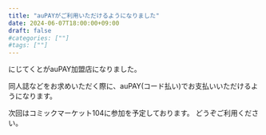 ```yaml
---
title: "auPAYがご利用いただけるようになりました"
date: 2024-06-07T18:00:00+09:00
draft: false
#categories: [""]
#tags: [""]
---
```


にじてくとがauPAY加盟店になりました。

同人誌などをお求めいただく際に、auPAY(コード払い)でお支払いいただけるようになります。

次回はコミックマーケット104に参加を予定しております。
どうぞご利用ください。